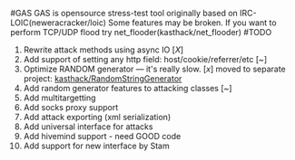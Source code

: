 #GAS
GAS is opensource stress-test tool originally based on IRC-LOIC(neweracracker/loic)
Some features may be broken. If you want to perform TCP/UDP flood try net_flooder(kasthack/net_flooder)
#TODO
1. Rewrite attack methods using async IO [_X_]
2. Add support of setting any http field: host/cookie/referrer/etc [_~_]
3. Optimize RANDOM generator — it's really slow.	[_x_] moved to separate project: [kasthack/RandomStringGenerator](//github.com/kasthack/RandomStringGenerator)
4. Add random generator features to attacking classes [_~_]
5. Add multitargetting
6. Add socks proxy support
7. Add attack exporting (xml serialization)
8. Add universal interface for attacks
9. Add hivemind support - need GOOD code
10. Add support for new interface by Stam
